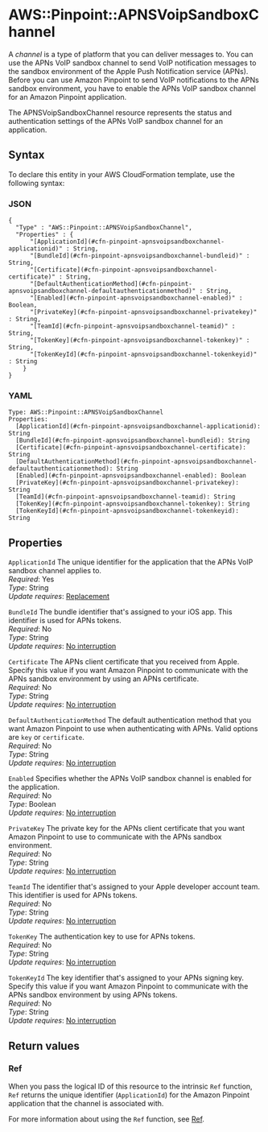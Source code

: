 # AWS::Pinpoint::APNSVoipSandboxChannel<a name="aws-resource-pinpoint-apnsvoipsandboxchannel"></a>

A _channel_ is a type of platform that you can deliver messages to\. You can use the APNs VoIP sandbox channel to send VoIP notification messages to the sandbox environment of the Apple Push Notification service \(APNs\)\. Before you can use Amazon Pinpoint to send VoIP notifications to the APNs sandbox environment, you have to enable the APNs VoIP sandbox channel for an Amazon Pinpoint application\.

The APNSVoipSandboxChannel resource represents the status and authentication settings of the APNs VoIP sandbox channel for an application\.

## Syntax<a name="aws-resource-pinpoint-apnsvoipsandboxchannel-syntax"></a>

To declare this entity in your AWS CloudFormation template, use the following syntax:

### JSON<a name="aws-resource-pinpoint-apnsvoipsandboxchannel-syntax.json"></a>

```
{
  "Type" : "AWS::Pinpoint::APNSVoipSandboxChannel",
  "Properties" : {
      "[ApplicationId](#cfn-pinpoint-apnsvoipsandboxchannel-applicationid)" : String,
      "[BundleId](#cfn-pinpoint-apnsvoipsandboxchannel-bundleid)" : String,
      "[Certificate](#cfn-pinpoint-apnsvoipsandboxchannel-certificate)" : String,
      "[DefaultAuthenticationMethod](#cfn-pinpoint-apnsvoipsandboxchannel-defaultauthenticationmethod)" : String,
      "[Enabled](#cfn-pinpoint-apnsvoipsandboxchannel-enabled)" : Boolean,
      "[PrivateKey](#cfn-pinpoint-apnsvoipsandboxchannel-privatekey)" : String,
      "[TeamId](#cfn-pinpoint-apnsvoipsandboxchannel-teamid)" : String,
      "[TokenKey](#cfn-pinpoint-apnsvoipsandboxchannel-tokenkey)" : String,
      "[TokenKeyId](#cfn-pinpoint-apnsvoipsandboxchannel-tokenkeyid)" : String
    }
}
```

### YAML<a name="aws-resource-pinpoint-apnsvoipsandboxchannel-syntax.yaml"></a>

```
Type: AWS::Pinpoint::APNSVoipSandboxChannel
Properties:
  [ApplicationId](#cfn-pinpoint-apnsvoipsandboxchannel-applicationid): String
  [BundleId](#cfn-pinpoint-apnsvoipsandboxchannel-bundleid): String
  [Certificate](#cfn-pinpoint-apnsvoipsandboxchannel-certificate): String
  [DefaultAuthenticationMethod](#cfn-pinpoint-apnsvoipsandboxchannel-defaultauthenticationmethod): String
  [Enabled](#cfn-pinpoint-apnsvoipsandboxchannel-enabled): Boolean
  [PrivateKey](#cfn-pinpoint-apnsvoipsandboxchannel-privatekey): String
  [TeamId](#cfn-pinpoint-apnsvoipsandboxchannel-teamid): String
  [TokenKey](#cfn-pinpoint-apnsvoipsandboxchannel-tokenkey): String
  [TokenKeyId](#cfn-pinpoint-apnsvoipsandboxchannel-tokenkeyid): String
```

## Properties<a name="aws-resource-pinpoint-apnsvoipsandboxchannel-properties"></a>

`ApplicationId` <a name="cfn-pinpoint-apnsvoipsandboxchannel-applicationid"></a>
The unique identifier for the application that the APNs VoIP sandbox channel applies to\.  
_Required_: Yes  
_Type_: String  
_Update requires_: [Replacement](https://docs.aws.amazon.com/AWSCloudFormation/latest/UserGuide/using-cfn-updating-stacks-update-behaviors.html#update-replacement)

`BundleId` <a name="cfn-pinpoint-apnsvoipsandboxchannel-bundleid"></a>
The bundle identifier that's assigned to your iOS app\. This identifier is used for APNs tokens\.  
_Required_: No  
_Type_: String  
_Update requires_: [No interruption](https://docs.aws.amazon.com/AWSCloudFormation/latest/UserGuide/using-cfn-updating-stacks-update-behaviors.html#update-no-interrupt)

`Certificate` <a name="cfn-pinpoint-apnsvoipsandboxchannel-certificate"></a>
The APNs client certificate that you received from Apple\. Specify this value if you want Amazon Pinpoint to communicate with the APNs sandbox environment by using an APNs certificate\.  
_Required_: No  
_Type_: String  
_Update requires_: [No interruption](https://docs.aws.amazon.com/AWSCloudFormation/latest/UserGuide/using-cfn-updating-stacks-update-behaviors.html#update-no-interrupt)

`DefaultAuthenticationMethod` <a name="cfn-pinpoint-apnsvoipsandboxchannel-defaultauthenticationmethod"></a>
The default authentication method that you want Amazon Pinpoint to use when authenticating with APNs\. Valid options are `key` or `certificate`\.  
_Required_: No  
_Type_: String  
_Update requires_: [No interruption](https://docs.aws.amazon.com/AWSCloudFormation/latest/UserGuide/using-cfn-updating-stacks-update-behaviors.html#update-no-interrupt)

`Enabled` <a name="cfn-pinpoint-apnsvoipsandboxchannel-enabled"></a>
Specifies whether the APNs VoIP sandbox channel is enabled for the application\.  
_Required_: No  
_Type_: Boolean  
_Update requires_: [No interruption](https://docs.aws.amazon.com/AWSCloudFormation/latest/UserGuide/using-cfn-updating-stacks-update-behaviors.html#update-no-interrupt)

`PrivateKey` <a name="cfn-pinpoint-apnsvoipsandboxchannel-privatekey"></a>
The private key for the APNs client certificate that you want Amazon Pinpoint to use to communicate with the APNs sandbox environment\.  
_Required_: No  
_Type_: String  
_Update requires_: [No interruption](https://docs.aws.amazon.com/AWSCloudFormation/latest/UserGuide/using-cfn-updating-stacks-update-behaviors.html#update-no-interrupt)

`TeamId` <a name="cfn-pinpoint-apnsvoipsandboxchannel-teamid"></a>
The identifier that's assigned to your Apple developer account team\. This identifier is used for APNs tokens\.  
_Required_: No  
_Type_: String  
_Update requires_: [No interruption](https://docs.aws.amazon.com/AWSCloudFormation/latest/UserGuide/using-cfn-updating-stacks-update-behaviors.html#update-no-interrupt)

`TokenKey` <a name="cfn-pinpoint-apnsvoipsandboxchannel-tokenkey"></a>
The authentication key to use for APNs tokens\.  
_Required_: No  
_Type_: String  
_Update requires_: [No interruption](https://docs.aws.amazon.com/AWSCloudFormation/latest/UserGuide/using-cfn-updating-stacks-update-behaviors.html#update-no-interrupt)

`TokenKeyId` <a name="cfn-pinpoint-apnsvoipsandboxchannel-tokenkeyid"></a>
The key identifier that's assigned to your APNs signing key\. Specify this value if you want Amazon Pinpoint to communicate with the APNs sandbox environment by using APNs tokens\.  
_Required_: No  
_Type_: String  
_Update requires_: [No interruption](https://docs.aws.amazon.com/AWSCloudFormation/latest/UserGuide/using-cfn-updating-stacks-update-behaviors.html#update-no-interrupt)

## Return values<a name="aws-resource-pinpoint-apnsvoipsandboxchannel-return-values"></a>

### Ref<a name="aws-resource-pinpoint-apnsvoipsandboxchannel-return-values-ref"></a>

When you pass the logical ID of this resource to the intrinsic `Ref` function, `Ref` returns the unique identifier \(`ApplicationId`\) for the Amazon Pinpoint application that the channel is associated with\.

For more information about using the `Ref` function, see [Ref](https://docs.aws.amazon.com/AWSCloudFormation/latest/UserGuide/intrinsic-function-reference-ref.html)\.
